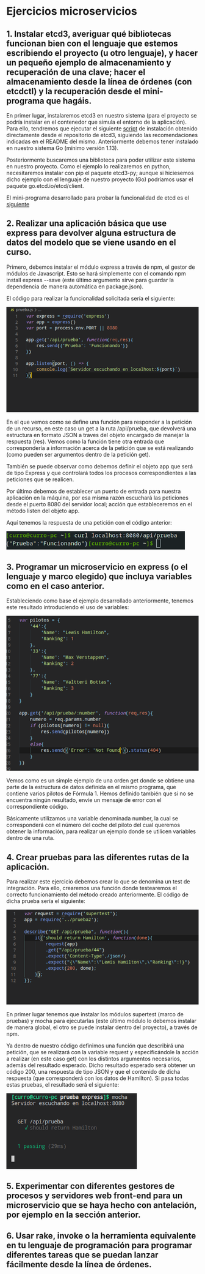 # Ejercicios microservicios

## 1. Instalar etcd3, averiguar qué bibliotecas funcionan bien con el lenguaje que estemos escribiendo el proyecto (u otro lenguaje), y hacer un pequeño ejemplo de almacenamiento y recuperación de una clave; hacer el almacenamiento desde la línea de órdenes (con etcdctl) y la recuperación desde el mini-programa que hagáis.

En primer lugar, instalaremos etcd3 en nuestro sistema (para el proyecto se podría instalar en el contenedor que simula el entorno de la aplicación). Para ello, tendremos que ejecutar el siguiente [script](./docs/script.sh) de instalación obtenido directamente desde el repositorio de etcd3, siguiendo las recomendaciones indicadas en el README del mismo. Anteriormente debemos tener instalado en nuestro sistema Go (mínimo versión 1.13).

Posteriormente buscaremos una biblioteca para poder utilizar este sistema en nuestro proyecto. Como el ejemplo lo realizaremos en python, necesitaremos instalar con pip el paquete etcd3-py; aunque si hiciesemos dicho ejemplo con el lenguaje de nuestro proyecto (Go) podríamos usar el paquete go.etcd.io/etcd/client.

El mini-programa desarrollado para probar la funcionalidad de etcd es el [siguiente](./docs/ejercicio_1/ejercicio1.py)

## 2. Realizar una aplicación básica que use express para devolver alguna estructura de datos del modelo que se viene usando en el curso.

Primero, debemos instalar el módulo express a través de npm, el gestor de módulos de Javascript. Esto se hará simplemente con el comando npm install express --save (este último argumento sirve para guardar la dependencia de manera automática en package.json).

El código para realizar la funcionalidad solicitada sería el siguiente:

![Código](./img/microservicios2-2.png)

En el que vemos como se define una función para responder a la petición de un recurso, en este caso un get a la ruta /api/prueba, que devolverá una estructura en formato JSON a traves del objeto encargado de manejar la respuesta (res). Vemos como la función tiene otra entrada que correspondería a información acerca de la petición que se está realizando (como pueden ser argumentos dentro de la petición get).

También se puede observar como debemos definir el objeto app que será de tipo Express y que controlará todos los procesos correspondientes a las peticiones que se realicen.

Por último debemos de establecer un puerto de entrada para nuestra aplicación en la máquina, por esa misma razón escuchará las peticiones desde el puerto 8080 del servidor local; acción que estableceremos en el método listen del objeto app.

Aquí tenemos la respuesta de una petición con el código anterior:

![Respuesta peti](./img/microservicios2-3.png)

## 3. Programar un microservicio en express (o el lenguaje y marco elegido) que incluya variables como en el caso anterior.

Estableciendo como base el ejemplo desarrollado anteriormente, tenemos este resultado introduciendo el uso de variables:

![Variables](./img/microservicios3-1.png)

Vemos como es un simple ejemplo de una orden get donde se obtiene una parte de la estructura de datos definida en el mismo programa, que contiene varios pilotos de Fórmula 1. Hemos definido también que si no se encuentra ningún resultado, envíe un mensaje de error con el correspondiente código.

Básicamente utilizamos una variable denominada number, la cual se corresponderá con el número del coche del piloto del cual queremos obtener la información, para realizar un ejemplo donde se utilicen variables dentro de una ruta.

## 4. Crear pruebas para las diferentes rutas de la aplicación.

Para realizar este ejercicio debemos crear lo que se denomina un test de integración. Para ello, crearemos una función donde testearemos el correcto funcionamiento del método creado anteriormente. El código de dicha prueba sería el siguiente:

![Codigo](./img/microservicios4-1.png)

En primer lugar tenemos que instalar los módulos supertest (marco de pruebas) y mocha para ejecutarlas (este último módulo lo debemos instalar de manera global, el otro se puede instalar dentro del proyecto), a través de npm.

Ya dentro de nuestro código definimos una función que describirá una petición, que se realizará con la variable request y especificándole la acción a realizar (en este caso get) con los distintos argumentos necesarios, además del resultado esperado. Dicho resultado esperado será obtener un código 200, una respuesta de tipo JSON y que el contenido de dicha respuesta (que corresponderá con los datos de Hamilton). Si pasa todas estas pruebas, el resultado será el siguiente:

![Resultado prueba](./img/microservicios4-2.png)

## 5. Experimentar con diferentes gestores de procesos y servidores web front-end para un microservicio que se haya hecho con antelación, por ejemplo en la sección anterior.

## 6. Usar rake, invoke o la herramienta equivalente en tu lenguaje de programación para programar diferentes tareas que se puedan lanzar fácilmente desde la línea de órdenes.
